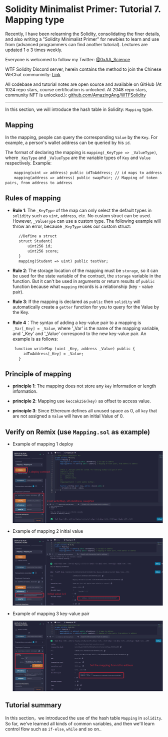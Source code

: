 # Solidity Minimalist Primer: Tutorial 7. Mapping type

Recently, I have been relearning the Solidity, consolidating the finer details, and also writing a "Solidity Minimalist Primer" for newbies to learn and use from (advanced programmers can find another tutorial). Lectures are updated 1 o 3 times weekly. 

Everyone is welcomed to follow my Twitter: [@0xAA_Science](https://twitter.com/0xAA_Science)

WTF Solidity Discord server, herein contains the method to join the Chinese WeChat communinity: [Link](https://discord.gg/5akcruXrsk)

All codebase and tutorial notes are open source and available on GitHub (At 1024 repo stars, course certification is unlocked. At 2048 repo stars, community NFT is unlocked.): [github.com/AmazingAng/WTFSolidity](https://github.com/AmazingAng/WTFSolidity)

-----

In this section, we will introduce the hash table in Solidity: `Mapping` type.

## Mapping
In the mapping, people can query the corresponding `Value` by the `Key`. For example, a person's wallet address can be queried by his `id`.

The format of declaring the mapping is `mapping(_KeyType => _ValueType)`, where `_KeyType` and `_ValueType` are the variable types of `Key` and `Value` respectively. Example:
```solidity
    mapping(uint => address) public idToAddress; // id maps to address
    mapping(address => address) public swapPair; // Mapping of token pairs, from address to address
```

## Rules of mapping
- **Rule 1**: The `_KeyType` of the map can only select the default types in `solidity` such as ` uint `, `address`, etc. No custom struct can be used. However, `_ValueType` can use a custom type. The following example will throw an error, because `_KeyType` uses our custom struct:
```solidity
      //Define a struct
      struct Student{
          uint256 id;
          uint256 score;
      }
      mapping(Student => uint) public testVar;
```
- **Rule 2**: The storage location of the mapping must be `storage`, so it can be used for the state variable of the contract, the `storage` variable in the function. But it can't be used in arguments or return results of `public` function because what `mapping` records is a relationship (key - value pair).

- **Rule 3**: If the mapping is declared as `public` then `solidity` will automatically create a `getter` function for you to query for the Value by the Key.

- **Rule 4**：The syntax of adding a key-value pair to a mapping is `_Var[_Key] = _Value`, where '_Var' is the name of the mapping variable, and '_Key' and '_Value' correspond to the new key-value pair. An example is as follows:
```solidity
    function writeMap (uint _Key, address _Value) public {
        idToAddress[_Key] = _Value;
      }
```
## Principle of mapping
- **principle 1**: The mapping does not store any `key` information or length information.

- **principle 2**: Mapping use `keccak256(key)` as offset to access value.

- **principle 3**: Since Ethereum defines all unused space as 0, all `key` that are not assigned a `Value` will have an initial Value of 0.

## Verify on Remix (use `Mapping.sol` as example)
- Example of mapping 1 deploy

    ![7-1_en](./img/7-1_en.png)

- Example of mapping 2 initial value

    ![7-2_en](./img/7-2_en.png)

- Example of mapping 3 key-value pair

    ![7-3_en](./img/7-3_en.png)



## Tutorial summary
In this section，we introduced the use of the hash table `Mapping` in `solidity`. So far, we've learned all kinds of common variables, and then we'll learn control flow such as `if-else`, `while` and so on..
